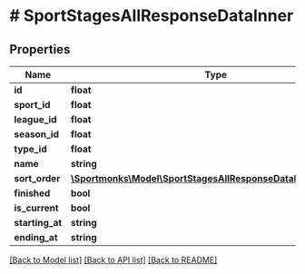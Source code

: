 # # SportStagesAllResponseDataInner

## Properties

Name | Type | Description | Notes
------------ | ------------- | ------------- | -------------
**id** | **float** |  | [optional]
**sport_id** | **float** |  | [optional]
**league_id** | **float** |  | [optional]
**season_id** | **float** |  | [optional]
**type_id** | **float** |  | [optional]
**name** | **string** |  | [optional]
**sort_order** | [**\Sportmonks\Model\SportStagesAllResponseDataInnerSortOrder**](SportStagesAllResponseDataInnerSortOrder.md) |  | [optional]
**finished** | **bool** |  | [optional]
**is_current** | **bool** |  | [optional]
**starting_at** | **string** |  | [optional]
**ending_at** | **string** |  | [optional]

[[Back to Model list]](../../README.md#models) [[Back to API list]](../../README.md#endpoints) [[Back to README]](../../README.md)
